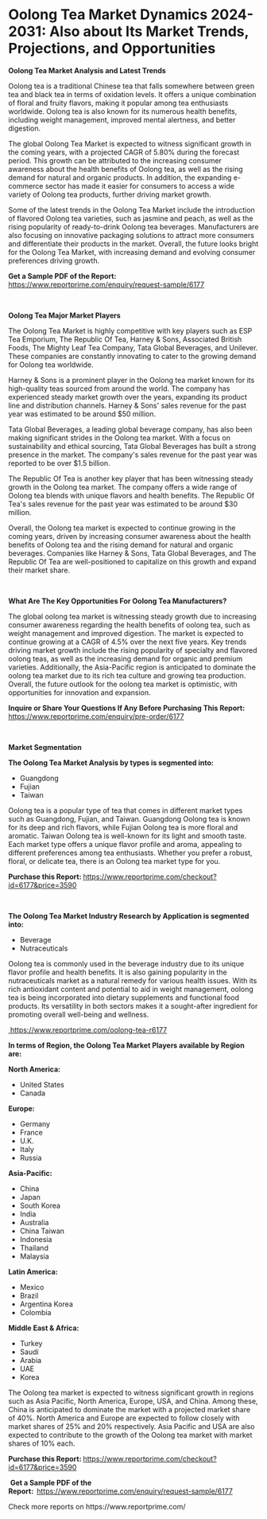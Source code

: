 <p><h1>Oolong Tea Market Dynamics 2024-2031: Also about Its Market Trends, Projections, and Opportunities</h1></p><p><strong>Oolong Tea Market Analysis and Latest Trends</strong></p>
<p><p>Oolong tea is a traditional Chinese tea that falls somewhere between green tea and black tea in terms of oxidation levels. It offers a unique combination of floral and fruity flavors, making it popular among tea enthusiasts worldwide. Oolong tea is also known for its numerous health benefits, including weight management, improved mental alertness, and better digestion.</p><p>The global Oolong Tea Market is expected to witness significant growth in the coming years, with a projected CAGR of 5.80% during the forecast period. This growth can be attributed to the increasing consumer awareness about the health benefits of Oolong tea, as well as the rising demand for natural and organic products. In addition, the expanding e-commerce sector has made it easier for consumers to access a wide variety of Oolong tea products, further driving market growth.</p><p>Some of the latest trends in the Oolong Tea Market include the introduction of flavored Oolong tea varieties, such as jasmine and peach, as well as the rising popularity of ready-to-drink Oolong tea beverages. Manufacturers are also focusing on innovative packaging solutions to attract more consumers and differentiate their products in the market. Overall, the future looks bright for the Oolong Tea Market, with increasing demand and evolving consumer preferences driving growth.</p></p>
<p><strong>Get a Sample PDF of the Report:&nbsp;</strong> <a href="https://www.reportprime.com/enquiry/request-sample/6177">https://www.reportprime.com/enquiry/request-sample/6177</a></p>
<p>&nbsp;</p>
<p><strong>Oolong Tea Major Market Players</strong></p>
<p><p>The Oolong Tea Market is highly competitive with key players such as ESP Tea Emporium, The Republic Of Tea, Harney & Sons, Associated British Foods, The Mighty Leaf Tea Company, Tata Global Beverages, and Unilever. These companies are constantly innovating to cater to the growing demand for Oolong tea worldwide.</p><p>Harney & Sons is a prominent player in the Oolong tea market known for its high-quality teas sourced from around the world. The company has experienced steady market growth over the years, expanding its product line and distribution channels. Harney & Sons' sales revenue for the past year was estimated to be around $50 million.</p><p>Tata Global Beverages, a leading global beverage company, has also been making significant strides in the Oolong tea market. With a focus on sustainability and ethical sourcing, Tata Global Beverages has built a strong presence in the market. The company's sales revenue for the past year was reported to be over $1.5 billion.</p><p>The Republic Of Tea is another key player that has been witnessing steady growth in the Oolong tea market. The company offers a wide range of Oolong tea blends with unique flavors and health benefits. The Republic Of Tea's sales revenue for the past year was estimated to be around $30 million.</p><p>Overall, the Oolong tea market is expected to continue growing in the coming years, driven by increasing consumer awareness about the health benefits of Oolong tea and the rising demand for natural and organic beverages. Companies like Harney & Sons, Tata Global Beverages, and The Republic Of Tea are well-positioned to capitalize on this growth and expand their market share.</p></p>
<p>&nbsp;</p>
<p><strong>What Are The Key Opportunities For Oolong Tea Manufacturers?</strong></p>
<p><p>The global oolong tea market is witnessing steady growth due to increasing consumer awareness regarding the health benefits of oolong tea, such as weight management and improved digestion. The market is expected to continue growing at a CAGR of 4.5% over the next five years. Key trends driving market growth include the rising popularity of specialty and flavored oolong teas, as well as the increasing demand for organic and premium varieties. Additionally, the Asia-Pacific region is anticipated to dominate the oolong tea market due to its rich tea culture and growing tea production. Overall, the future outlook for the oolong tea market is optimistic, with opportunities for innovation and expansion.</p></p>
<p><strong>Inquire or Share Your Questions If Any Before Purchasing This Report:</strong> <a href="https://www.reportprime.com/enquiry/pre-order/6177">https://www.reportprime.com/enquiry/pre-order/6177</a></p>
<p>&nbsp;</p>
<p><strong>Market Segmentation</strong></p>
<p><strong>The Oolong Tea Market Analysis by types is segmented into:</strong></p>
<p><ul><li>Guangdong</li><li>Fujian</li><li>Taiwan</li></ul></p>
<p><p>Oolong tea is a popular type of tea that comes in different market types such as Guangdong, Fujian, and Taiwan. Guangdong Oolong tea is known for its deep and rich flavors, while Fujian Oolong tea is more floral and aromatic. Taiwan Oolong tea is well-known for its light and smooth taste. Each market type offers a unique flavor profile and aroma, appealing to different preferences among tea enthusiasts. Whether you prefer a robust, floral, or delicate tea, there is an Oolong tea market type for you.</p></p>
<p><strong>Purchase this Report:&nbsp;</strong><a href="https://www.reportprime.com/checkout?id=6177&price=3590">https://www.reportprime.com/checkout?id=6177&price=3590</a></p>
<p>&nbsp;</p>
<p><strong>The Oolong Tea Market Industry Research by Application is segmented into:</strong></p>
<p><ul><li>Beverage</li><li>Nutraceuticals</li></ul></p>
<p><p>Oolong tea is commonly used in the beverage industry due to its unique flavor profile and health benefits. It is also gaining popularity in the nutraceuticals market as a natural remedy for various health issues. With its rich antioxidant content and potential to aid in weight management, oolong tea is being incorporated into dietary supplements and functional food products. Its versatility in both sectors makes it a sought-after ingredient for promoting overall well-being and wellness.</p></p>
<p><a href="https://www.reportprime.com/oolong-tea-r6177">&nbsp;https://www.reportprime.com/oolong-tea-r6177</a></p>
<p><strong>In terms of Region, the Oolong Tea Market Players available by Region are:</strong></p>
<p>
    <p> <strong> North America: </strong>
        <ul>
            <li>United States</li>
            <li>Canada</li>
        </ul>
        </p> 
    <p> <strong> Europe: </strong>
        <ul>
            <li>Germany</li>
            <li>France</li>
            <li>U.K.</li>
            <li>Italy</li>
            <li>Russia</li>
        </ul>
        </p> 
    <p> <strong> Asia-Pacific: </strong>
        <ul>
            <li>China</li>
            <li>Japan</li>
            <li>South Korea</li>
            <li>India</li>
            <li>Australia</li>
            <li>China Taiwan</li>
            <li>Indonesia</li>
            <li>Thailand</li>
            <li>Malaysia</li>
        </ul>
        </p> 
    <p> <strong> Latin America: </strong>
        <ul>
            <li>Mexico</li>
            <li>Brazil</li>
            <li>Argentina Korea</li>
            <li>Colombia</li>
        </ul>
        </p> 
    <p> <strong> Middle East & Africa: </strong>
        <ul>
            <li>Turkey</li>
            <li>Saudi</li>
            <li>Arabia</li>
            <li>UAE</li>
            <li>Korea</li>
        </ul>
    </p>
    </p>
<p><p>The Oolong tea market is expected to witness significant growth in regions such as Asia Pacific, North America, Europe, USA, and China. Among these, China is anticipated to dominate the market with a projected market share of 40%. North America and Europe are expected to follow closely with market shares of 25% and 20% respectively. Asia Pacific and USA are also expected to contribute to the growth of the Oolong tea market with market shares of 10% each.</p></p>
<p><strong>Purchase this Report: </strong><a href="https://www.reportprime.com/checkout?id=6177&price=3590">https://www.reportprime.com/checkout?id=6177&price=3590</a></p>
<p>&nbsp;<strong>Get a Sample PDF of the Report:&nbsp;&nbsp;</strong><a href="https://www.reportprime.com/enquiry/request-sample/6177">https://www.reportprime.com/enquiry/request-sample/6177</a></p>
<p><strong></strong></p>
<p>Check more reports on https://www.reportprime.com/</p>